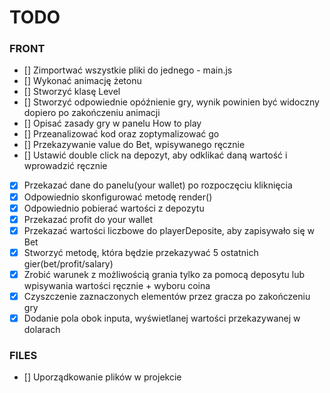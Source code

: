 # TODO

### FRONT

- [] Zimportwać wszystkie pliki do jednego - main.js
- [] Wykonać animację żetonu
- [] Stworzyć klasę Level
- [] Stworzyć odpowiednie opóźnienie gry, wynik powinien być widoczny dopiero po zakończeniu animacji
- [] Opisać zasady gry w panelu How to play
- [] Przeanalizować kod oraz zoptymalizować go
- [] Przekazywanie value do Bet, wpisywanego ręcznie
- [] Ustawić double click na depozyt, aby odklikać daną wartość i wprowadzić ręcznie
- [x] Przekazać dane do panelu(your wallet) po rozpoczęciu kliknięcia
- [x] Odpowiednio skonfigurować metodę render()
- [x] Odpowiednio pobierać wartości z depozytu
- [x] Przekazać profit do your wallet
- [x] Przekazać wartości liczbowe do playerDeposite, aby zapisywało się w Bet
- [x] Stworzyć metodę, która będzie przekazywać 5 ostatnich gier(bet/profit/salary)
- [x] Zrobić warunek z możliwością grania tylko za pomocą deposytu lub wpisywania wartości ręcznie + wyboru coina
- [x] Czyszczenie zaznaczonych elementów przez gracza po zakończeniu gry
- [x] Dodanie pola obok inputa, wyświetlanej wartości przekazywanej w dolarach

### FILES

- [] Uporządkowanie plików w projekcie